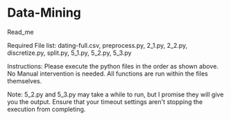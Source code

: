 # Data-Mining

Read_me 

Required File list: 
dating-full.csv,
preprocess.py,
2_1.py,
2_2.py,
discretize.py,
split.py,
5_1.py,
5_2.py,
5_3.py

Instructions: 
Please execute the python files in the order as shown above. 
No Manual intervention is needed. All functions are run within the files themselves. 

Note: 5_2.py and 5_3.py may take a while to run, but I promise they will give you the output. 
Ensure that your timeout settings aren't stopping the execution from completing. 
